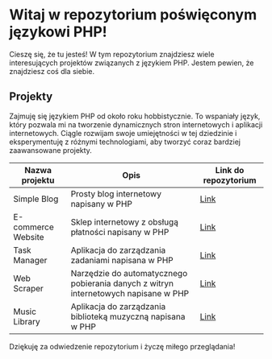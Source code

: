 # Witaj w repozytorium poświęconym językowi PHP!

Cieszę się, że tu jesteś! W tym repozytorium znajdziesz wiele interesujących projektów związanych z językiem PHP. Jestem pewien, że znajdziesz coś dla siebie.

## Projekty

Zajmuję się językiem PHP od około roku hobbistycznie. To wspaniały język, który pozwala mi na tworzenie dynamicznych stron internetowych i aplikacji internetowych. Ciągle rozwijam swoje umiejętności w tej dziedzinie i eksperymentuję z różnymi technologiami, aby tworzyć coraz bardziej zaawansowane projekty. 

| Nazwa projektu | Opis | Link do repozytorium |
| --- | --- | --- |
| Simple Blog | Prosty blog internetowy napisany w PHP | [Link](https://github.com/user/repo) |
| E-commerce Website | Sklep internetowy z obsługą płatności napisany w PHP | [Link](https://github.com/user/repo) |
| Task Manager | Aplikacja do zarządzania zadaniami napisana w PHP | [Link](https://github.com/user/repo) |
| Web Scraper | Narzędzie do automatycznego pobierania danych z witryn internetowych napisane w PHP | [Link](https://github.com/user/repo) |
| Music Library | Aplikacja do zarządzania biblioteką muzyczną napisana w PHP | [Link](https://github.com/user/repo) |

Dziękuję za odwiedzenie repozytorium i życzę miłego przeglądania!
